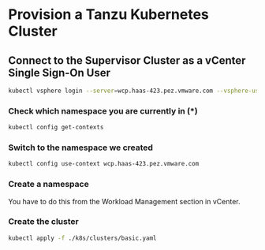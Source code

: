 # Provision a Tanzu Kubernetes Cluster

## Connect to the Supervisor Cluster as a vCenter Single Sign-On User

```sh
kubectl vsphere login --server=wcp.haas-423.pez.vmware.com --vsphere-username administrator@vsphere.local --insecure-skip-tls-verify
```

### Check which namespace you are currently in (*)

```sh
kubectl config get-contexts
```

### Switch to the namespace we created

```sh
kubectl config use-context wcp.haas-423.pez.vmware.com
```

### Create a namespace

You have to do this from the Workload Management section in vCenter.

### Create the cluster

```sh
kubectl apply -f ./k8s/clusters/basic.yaml
```
